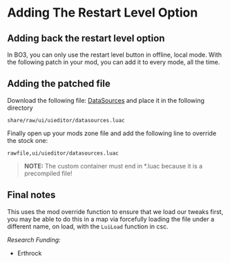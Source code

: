 # Adding The Restart Level Option

## Adding back the restart level option
In BO3, you can only use the restart level button in offline, local mode. With the following patch in your mod, you can add it to every mode, all the time.

## Adding the patched file
Download the following file: [DataSources](https://mega.nz/#!5URygBAZ!tuDTjZI94qURLGZFyYgPXkb6YGIXI-A4lTOi5r6NzVw) and place it in the following directory
```
share/raw/ui/uieditor/datasources.luac
```
Finally open up your mods zone file and add the following line to override the stock one:
```
rawfile,ui/uieditor/datasources.luac
```
> **NOTE:** The custom container must end in *.luac because it is a precompiled file!

## Final notes
This uses the mod override function to ensure that we load our tweaks first, you may be able to do this in a map via forcefully loading the file under a different name, on load, with the `LuiLoad` function in csc.

_Research Funding:_
- Erthrock